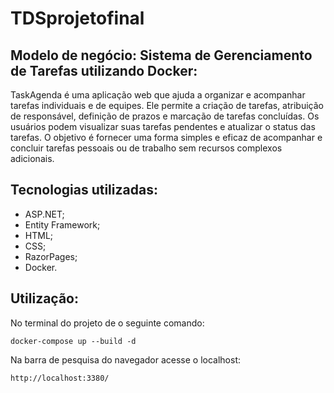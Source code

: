 # TDSprojetofinal

## Modelo de negócio: Sistema de Gerenciamento de Tarefas utilizando Docker:

TaskAgenda é uma aplicação web que ajuda a organizar e acompanhar tarefas individuais e de equipes. Ele permite a criação de tarefas, atribuição de responsável, definição de prazos e marcação de tarefas concluídas. Os usuários podem visualizar suas tarefas pendentes e atualizar o status das tarefas. O objetivo é fornecer uma forma simples e eficaz de acompanhar e concluir tarefas pessoais ou de trabalho sem recursos complexos adicionais.

## Tecnologias utilizadas:

* ASP.NET;
* Entity Framework;
* HTML;
* CSS;
* RazorPages; 
* Docker.


## Utilização:
No terminal do projeto de o seguinte comando:
``` 
docker-compose up --build -d
 ```

Na barra de pesquisa do navegador acesse o localhost:
```
http://localhost:3380/
 ```
